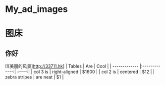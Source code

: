 # My_ad_images
图床
==========
你好
-----------
[![美丽的风景]http://33711.hk]
| Tables        | Are           | Cool  |
| ------------- |:-------------:| -----:|
| col 3 is      | right-aligned | $1600 |
| col 2 is      | centered      |   $12 |
| zebra stripes | are neat      |    $1 |
